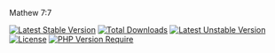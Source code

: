 Mathew 7:7

[![Latest Stable Version](http://poser.pugx.org/bebs/petstore/v)](https://packagist.org/packages/bebs/petstore) [![Total Downloads](http://poser.pugx.org/bebs/petstore/downloads)](https://packagist.org/packages/bebs/petstore) [![Latest Unstable Version](http://poser.pugx.org/bebs/petstore/v/unstable)](https://packagist.org/packages/bebs/petstore) [![License](http://poser.pugx.org/bebs/petstore/license)](https://packagist.org/packages/bebs/petstore) [![PHP Version Require](http://poser.pugx.org/bebs/petstore/require/php)](https://packagist.org/packages/bebs/petstore)